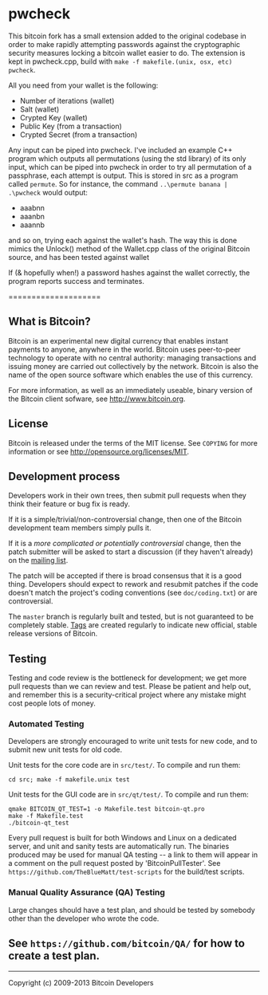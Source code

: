 pwcheck
===========
This bitcoin fork has a small extension added to the original codebase in order to make rapidly attempting passwords against the cryptographic security measures locking a bitcoin wallet easier to do. The extension is kept in pwcheck.cpp, build with `make -f makefile.(unix, osx, etc) pwcheck`.

All you need from your wallet is the following:

* Number of iterations  (wallet)
* Salt  (wallet)
* Crypted Key  (wallet)
* Public Key  (from a transaction)
* Crypted Secret  (from a transaction)

Any input can be piped into pwcheck. I've included an example C++ program which outputs all permutations (using the std library) of its only input, which can be piped into pwcheck in order to try all permutation of a passphrase, each attempt is output. This is stored in src as a program called `permute`. So for instance, the command `..\permute banana | .\pwcheck` would output:

* aaabnn
* aaanbn
* aaannb

and so on, trying each against the wallet's hash. The way this is done mimics the Unlock() method of the Wallet.cpp class of the original Bitcoin source, and has been tested against wallet

If (& hopefully when!) a password hashes against the wallet correctly, the program reports success and terminates.







====================

What is Bitcoin?
----------------

Bitcoin is an experimental new digital currency that enables instant payments to
anyone, anywhere in the world. Bitcoin uses peer-to-peer technology to operate
with no central authority: managing transactions and issuing money are carried
out collectively by the network. Bitcoin is also the name of the open source
software which enables the use of this currency.

For more information, as well as an immediately useable, binary version of
the Bitcoin client sofware, see http://www.bitcoin.org.

License
-------

Bitcoin is released under the terms of the MIT license. See `COPYING` for more
information or see http://opensource.org/licenses/MIT.

Development process
-------------------

Developers work in their own trees, then submit pull requests when they think
their feature or bug fix is ready.

If it is a simple/trivial/non-controversial change, then one of the Bitcoin
development team members simply pulls it.

If it is a *more complicated or potentially controversial* change, then the patch
submitter will be asked to start a discussion (if they haven't already) on the
[mailing list](http://sourceforge.net/mailarchive/forum.php?forum_name=bitcoin-development).

The patch will be accepted if there is broad consensus that it is a good thing.
Developers should expect to rework and resubmit patches if the code doesn't
match the project's coding conventions (see `doc/coding.txt`) or are
controversial.

The `master` branch is regularly built and tested, but is not guaranteed to be
completely stable. [Tags](https://github.com/bitcoin/bitcoin/tags) are created
regularly to indicate new official, stable release versions of Bitcoin.

Testing
-------

Testing and code review is the bottleneck for development; we get more pull
requests than we can review and test. Please be patient and help out, and
remember this is a security-critical project where any mistake might cost people
lots of money.

### Automated Testing

Developers are strongly encouraged to write unit tests for new code, and to
submit new unit tests for old code.

Unit tests for the core code are in `src/test/`. To compile and run them:

    cd src; make -f makefile.unix test

Unit tests for the GUI code are in `src/qt/test/`. To compile and run them:

    qmake BITCOIN_QT_TEST=1 -o Makefile.test bitcoin-qt.pro
    make -f Makefile.test
    ./bitcoin-qt_test

Every pull request is built for both Windows and Linux on a dedicated server,
and unit and sanity tests are automatically run. The binaries produced may be
used for manual QA testing -- a link to them will appear in a comment on the
pull request posted by 'BitcoinPullTester'. See `https://github.com/TheBlueMatt/test-scripts`
for the build/test scripts.

### Manual Quality Assurance (QA) Testing

Large changes should have a test plan, and should be tested by somebody other
than the developer who wrote the code.

See `https://github.com/bitcoin/QA/` for how to create a test plan.
------------------------------------------
------------------------------------------
Copyright (c) 2009-2013 Bitcoin Developers
